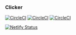 ### Clicker

[![CircleCI](https://circleci.com/gh/teamclicker/clicker/tree/master.svg?style=svg&circle-token=6f621ea70e1a65a7dc4a1b9d10defa2989f2904d)](https://circleci.com/gh/teamclicker/clicker/tree/master)
[![CircleCI](https://circleci.com/gh/teamclicker/clicker/tree/release.svg?style=svg&circle-token=6f621ea70e1a65a7dc4a1b9d10defa2989f2904d)](https://circleci.com/gh/teamclicker/clicker/tree/stage)
[![CircleCI](https://circleci.com/gh/teamclicker/clicker/tree/develop.svg?style=svg&circle-token=6f621ea70e1a65a7dc4a1b9d10defa2989f2904d)](https://circleci.com/gh/teamclicker/clicker/tree/develop)

[![Netlify Status](https://api.netlify.com/api/v1/badges/15292ae9-9229-46a4-baea-50e6ea54e90d/deploy-status)](https://app.netlify.com/sites/tryclicker/deploys)
